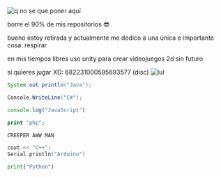 ![q](https://komarev.com/ghpvc/?username=xNayra&label=Visitas&color=ff69b4)
no se que poner aquí

borre el 90% de mis repositorios 😎

bueno estoy retirada y actualmente me dedico a una única e importante cosa:
respirar

en mis tiempos libres uso unity para crear videojuegos 2d sin futuro 

si quieres jugar XD: 682231000595693577 (disc)
![lul](https://github-readme-stats.vercel.app/api?username=xNayra&show_icons=true&theme=omni)

  ```java
  System.out.println("Java"); 
  ```
  ```csharp
  Console.WriteLine("C#");
  ```
  ```js
  console.log("JavaScript")
  ```
  ```php
  print "php"; 
  ```
  ```html
  CREEPER AWW MAN
  ```
  ```cpp
  cout << "C++";
  Serial.println("Arduino")
  ```
  ```py
  print("Python")
  ```

